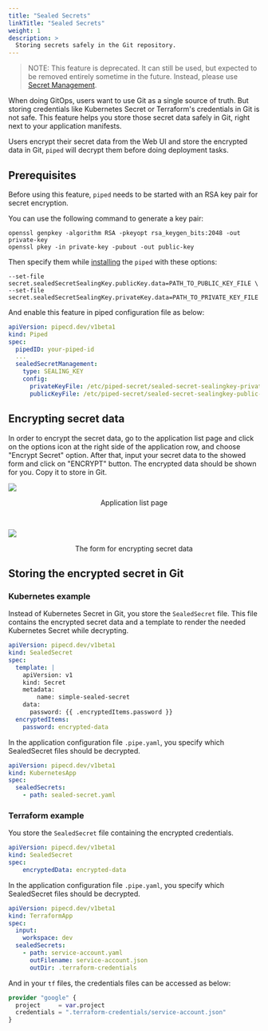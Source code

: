 ```yaml
---
title: "Sealed Secrets"
linkTitle: "Sealed Secrets"
weight: 1
description: >
  Storing secrets safely in the Git repository.
---
```


> NOTE: This feature is deprecated. It can still be used, but expected to be removed entirely sometime in the future.
> Instead, please use [Secret Management](/docs/user-guide/secret-management).

When doing GitOps, users want to use Git as a single source of truth. But storing credentials like Kubernetes Secret or Terraform's credentials in Git is not safe.
This feature helps you store those secret data safely in Git, right next to your application manifests.

Users encrypt their secret data from the Web UI and store the encrypted data in Git, `piped` will decrypt them before doing deployment tasks.

## Prerequisites

Before using this feature, `piped` needs to be started with an RSA key pair for secret encryption.

You can use the following command to generate a key pair:

``` console
openssl genpkey -algorithm RSA -pkeyopt rsa_keygen_bits:2048 -out private-key
openssl pkey -in private-key -pubout -out public-key
```

Then specify them while [installing](http://localhost:1313/docs/operator-manual/piped/installation/#installing-on-a-kubernetes-cluster) the `piped` with these options:

``` console
--set-file secret.sealedSecretSealingKey.publicKey.data=PATH_TO_PUBLIC_KEY_FILE \
--set-file secret.sealedSecretSealingKey.privateKey.data=PATH_TO_PRIVATE_KEY_FILE
```

And enable this feature in piped configuration file as below:

``` yaml
apiVersion: pipecd.dev/v1beta1
kind: Piped
spec:
  pipedID: your-piped-id
  ...
  sealedSecretManagement:
    type: SEALING_KEY
    config:
      privateKeyFile: /etc/piped-secret/sealed-secret-sealingkey-private-key
      publicKeyFile: /etc/piped-secret/sealed-secret-sealingkey-public-key
```

## Encrypting secret data

In order to encrypt the secret data, go to the application list page and click on the options icon at the right side of the application row, and choose "Encrypt Secret" option.
After that, input your secret data to the showed form and click on "ENCRYPT" button.
The encrypted data should be shown for you. Copy it to store in Git.

![](/images/sealed-secret-application-list.png)
<p style="text-align: center;">
Application list page
</p>

<br>

![](/images/sealed-secret-encrypting-form.png)
<p style="text-align: center;">
The form for encrypting secret data
</p>

## Storing the encrypted secret in Git

### Kubernetes example

Instead of Kubernetes Secret in Git, you store the `SealedSecret` file. This file contains the encrypted secret data and a template to render the needed Kubernetes Secret while decrypting.

``` yaml
apiVersion: pipecd.dev/v1beta1
kind: SealedSecret
spec:
  template: |
    apiVersion: v1
    kind: Secret
    metadata:
        name: simple-sealed-secret
    data:
      password: {{ .encryptedItems.password }}
  encryptedItems:
    password: encrypted-data
```

In the application configuration file `.pipe.yaml`, you specify which SealedSecret files should be decrypted.

``` yaml
apiVersion: pipecd.dev/v1beta1
kind: KubernetesApp
spec:
  sealedSecrets:
    - path: sealed-secret.yaml
```

### Terraform example

You store the `SealedSecret` file containing the encrypted credentials.

``` yaml
apiVersion: pipecd.dev/v1beta1
kind: SealedSecret
spec:
    encryptedData: encrypted-data
```

In the application configuration file `.pipe.yaml`, you specify which SealedSecret files should be decrypted.

``` yaml
apiVersion: pipecd.dev/v1beta1
kind: TerraformApp
spec:
  input:
    workspace: dev
  sealedSecrets:
    - path: service-account.yaml
      outFilename: service-account.json
      outDir: .terraform-credentials
```

And in your `tf` files, the credentials files can be accessed as below:

``` tf
provider "google" {
  project     = var.project
  credentials = ".terraform-credentials/service-account.json"
}
```
